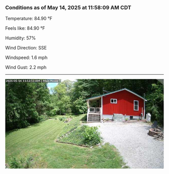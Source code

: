 ### Conditions as of May 14, 2025 at 11:58:09 AM CDT 

Temperature: 84.90 &deg;F

Feels like: 84.90 &deg;F

Humidity: 57%

Wind Direction: SSE

Windspeed: 1.6 mph

Wind Gust: 2.2 mph

---

<img src="./images/latest.jpeg"/>

